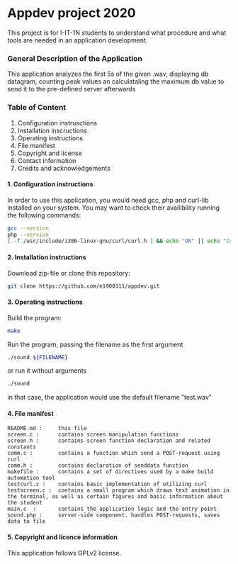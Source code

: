 # Appdev project 2020
This project is for I-IT-1N students to understand what procedure and what tools are needed in an application development.

### General Description of the Application

This application analyzes the first 5s of the given .wav, displaying db datagram, counting peak values an calculataling the maximum db value to send it to the pre-defined server afterwards

### Table of Content
1. Configuration instrusctions
2. Installation inscructions
3. Operating instructions
4. File manifest
5. Copyright and license
6. Contact information
7. Credits and acknowledgements

#### 1. Configuration instructions
In order to use this application, you would need gcc, php and curl-lib installed on your system. You may want to check their availibility running the following commands:

```bash
gcc --version
php --version
[ -f /usr/include/i386-linux-gnu/curl/curl.h ] && echo "OK" || echo "Curl not found"
```

#### 2. Installation instructions
Download zip-file or clone this repository:
```bash
git clone https://github.com/e1900311/appdev.git
```

#### 3. Operating instructions
Build the program:
```bash
make
```
Run the program, passing the filename as the first argument
```bash
./sound ${FILENAME}
```
or run it without arguments
```bash
./sound
```
in that case, the application would use the default filename "test.wav"

#### 4. File manifest
    README.md :     this file
    screen.c :      contains screen manipulation functions  
    screen.h :      contains screen function declaration and related constants  
    comm.c :        contains a function which send a POST-request using curl  
    comm.h :        contains declaration of senddata function  
    makefile :      contains a set of directives used by a make build automation tool  
    testcurl.c :    contains basic implementation of utilizing curl  
    testscreen.c :  contains a small program which draws text animation in the terminal, as well as certain figures and basic information about the student
    main.c  :       contains the application logic and the entry point
    sound.php :     server-side component. handles POST-requests, saves data to file
    
#### 5. Copyright and licence information
This application follows GPLv2 license.
